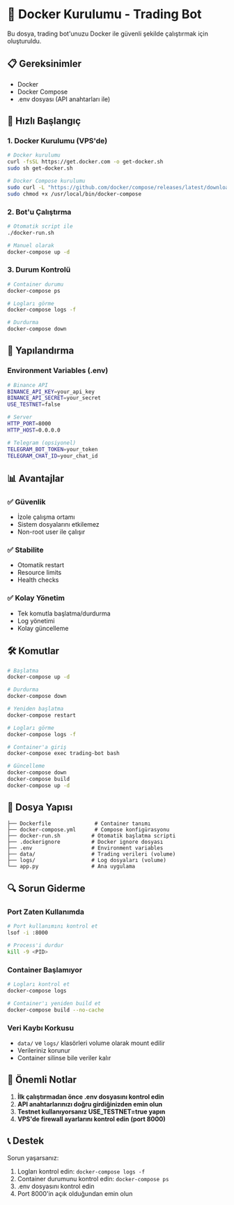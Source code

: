 # 🐳 Docker Kurulumu - Trading Bot

Bu dosya, trading bot'unuzu Docker ile güvenli şekilde çalıştırmak için oluşturuldu.

## 📋 Gereksinimler

- Docker
- Docker Compose
- .env dosyası (API anahtarları ile)

## 🚀 Hızlı Başlangıç

### 1. Docker Kurulumu (VPS'de)

```bash
# Docker kurulumu
curl -fsSL https://get.docker.com -o get-docker.sh
sudo sh get-docker.sh

# Docker Compose kurulumu
sudo curl -L "https://github.com/docker/compose/releases/latest/download/docker-compose-$(uname -s)-$(uname -m)" -o /usr/local/bin/docker-compose
sudo chmod +x /usr/local/bin/docker-compose
```

### 2. Bot'u Çalıştırma

```bash
# Otomatik script ile
./docker-run.sh

# Manuel olarak
docker-compose up -d
```

### 3. Durum Kontrolü

```bash
# Container durumu
docker-compose ps

# Logları görme
docker-compose logs -f

# Durdurma
docker-compose down
```

## 🔧 Yapılandırma

### Environment Variables (.env)

```bash
# Binance API
BINANCE_API_KEY=your_api_key
BINANCE_API_SECRET=your_secret
USE_TESTNET=false

# Server
HTTP_PORT=8000
HTTP_HOST=0.0.0.0

# Telegram (opsiyonel)
TELEGRAM_BOT_TOKEN=your_token
TELEGRAM_CHAT_ID=your_chat_id
```

## 📊 Avantajlar

### ✅ Güvenlik
- İzole çalışma ortamı
- Sistem dosyalarını etkilemez
- Non-root user ile çalışır

### ✅ Stabilite
- Otomatik restart
- Resource limits
- Health checks

### ✅ Kolay Yönetim
- Tek komutla başlatma/durdurma
- Log yönetimi
- Kolay güncelleme

## 🛠️ Komutlar

```bash
# Başlatma
docker-compose up -d

# Durdurma
docker-compose down

# Yeniden başlatma
docker-compose restart

# Logları görme
docker-compose logs -f

# Container'a giriş
docker-compose exec trading-bot bash

# Güncelleme
docker-compose down
docker-compose build
docker-compose up -d
```

## 📁 Dosya Yapısı

```
├── Dockerfile              # Container tanımı
├── docker-compose.yml      # Compose konfigürasyonu
├── docker-run.sh          # Otomatik başlatma scripti
├── .dockerignore          # Docker ignore dosyası
├── .env                   # Environment variables
├── data/                  # Trading verileri (volume)
├── logs/                  # Log dosyaları (volume)
└── app.py                 # Ana uygulama
```

## 🔍 Sorun Giderme

### Port Zaten Kullanımda
```bash
# Port kullanımını kontrol et
lsof -i :8000

# Process'i durdur
kill -9 <PID>
```

### Container Başlamıyor
```bash
# Logları kontrol et
docker-compose logs

# Container'ı yeniden build et
docker-compose build --no-cache
```

### Veri Kaybı Korkusu
- `data/` ve `logs/` klasörleri volume olarak mount edilir
- Verileriniz korunur
- Container silinse bile veriler kalır

## 🚨 Önemli Notlar

1. **İlk çalıştırmadan önce .env dosyasını kontrol edin**
2. **API anahtarlarınızı doğru girdiğinizden emin olun**
3. **Testnet kullanıyorsanız USE_TESTNET=true yapın**
4. **VPS'de firewall ayarlarını kontrol edin (port 8000)**

## 📞 Destek

Sorun yaşarsanız:
1. Logları kontrol edin: `docker-compose logs -f`
2. Container durumunu kontrol edin: `docker-compose ps`
3. .env dosyasını kontrol edin
4. Port 8000'in açık olduğundan emin olun
